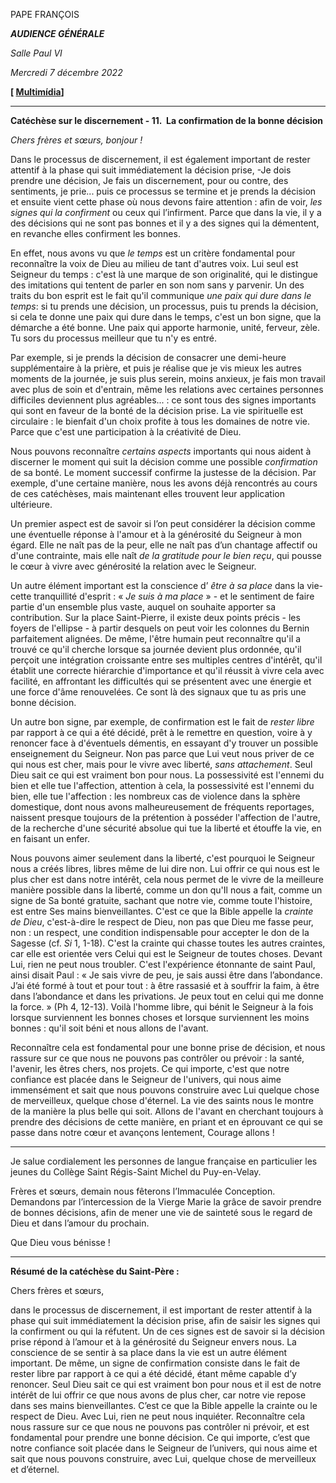 PAPE FRANÇOIS

***AUDIENCE GÉNÉRALE***

*Salle Paul VI*

*Mercredi 7 décembre 2022*

**[ [Multimídia](http://w2.vatican.va/content/francesco/fr/events/event.dir.html/content/vaticanevents/fr/2022/12/7/udienza-generale.html)]**

_______________________________________

**Catéchèse sur le discernement - 11.  La confirmation de la bonne décision**

*Chers frères et sœurs, bonjour !*

Dans le processus de discernement, il est également important de rester attentif à la phase qui suit immédiatement la décision prise, -Je dois prendre une décision, Je fais un discernement, pour ou contre, des sentiments, je prie... puis ce processus se termine et je prends la décision et ensuite vient cette phase où nous devons faire attention : afin de voir, *les signes qui la confirment* ou ceux qui l’infirment. Parce que dans la vie, il y a des décisions qui ne sont pas bonnes et il y a des signes qui la démentent, en revanche elles confirment les bonnes.

En effet, nous avons vu que *le temps* est un critère fondamental pour reconnaître la voix de Dieu au milieu de tant d'autres voix. Lui seul est Seigneur du temps : c'est là une marque de son originalité, qui le distingue des imitations qui tentent de parler en son nom sans y parvenir. Un des traits du bon esprit est le fait qu'il communique *une paix qui dure dans le temps*: si tu prends une décision, un processus, puis tu prends la décision, si cela te donne une paix qui dure dans le temps, c'est un bon signe, que la démarche a été bonne. Une paix qui apporte harmonie, unité, ferveur, zèle. Tu sors du processus meilleur que tu n'y es entré.

Par exemple, si je prends la décision de consacrer une demi-heure supplémentaire à la prière, et puis je réalise que je vis mieux les autres moments de la journée, je suis plus serein, moins anxieux, je fais mon travail avec plus de soin et d'entrain, même les relations avec certaines personnes difficiles deviennent plus agréables... : ce sont tous des signes importants qui sont en faveur de la bonté de la décision prise. La vie spirituelle est circulaire : le bienfait d'un choix profite à tous les domaines de notre vie. Parce que c'est une participation à la créativité de Dieu.

Nous pouvons reconnaître *certains aspects* importants qui nous aident à discerner le moment qui suit la décision comme une possible *confirmation* de sa bonté. Le moment successif confirme la justesse de la décision. Par exemple, d'une certaine manière, nous les avons déjà rencontrés au cours de ces catéchèses, mais maintenant elles trouvent leur application ultérieure.

Un premier aspect est de savoir si l’on peut considérer la décision comme une éventuelle réponse à l'amour et à la générosité du Seigneur à mon égard. Elle ne naît pas de la peur, elle ne naît pas d’un chantage affectif ou d'une contrainte, mais elle naît *de la gratitude pour le bien reçu*, qui pousse le cœur à vivre avec générosité la relation avec le Seigneur.

Un autre élément important est la conscience d’ *être* *à sa place* dans la vie- cette tranquillité d'esprit : « *Je suis à ma place* » - et le sentiment de faire partie d'un ensemble plus vaste, auquel on souhaite apporter sa contribution. Sur la place Saint-Pierre, il existe deux points précis - les foyers de l'ellipse - à partir desquels on peut voir les colonnes du Bernin parfaitement alignées. De même, l'être humain peut reconnaître qu'il a trouvé ce qu'il cherche lorsque sa journée devient plus ordonnée, qu'il perçoit une intégration croissante entre ses multiples centres d'intérêt, qu'il établit une correcte hiérarchie d'importance et qu'il réussit à vivre cela avec facilité, en affrontant les difficultés qui se présentent avec une énergie et une force d'âme renouvelées. Ce sont là des signaux que tu as pris une bonne décision.

Un autre bon signe, par exemple, de confirmation est le fait de *rester libre* par rapport à ce qui a été décidé, prêt à le remettre en question, voire à y renoncer face à d'éventuels démentis, en essayant d'y trouver un possible enseignement du Seigneur. Non pas parce que Lui veut nous priver de ce qui nous est cher, mais pour le vivre avec liberté, *sans attachement*. Seul Dieu sait ce qui est vraiment bon pour nous. La possessivité est l'ennemi du bien et elle tue l'affection, attention à cela, la possessivité est l'ennemi du bien, elle tue l'affection : les nombreux cas de violence dans la sphère domestique, dont nous avons malheureusement de fréquents reportages, naissent presque toujours de la prétention à posséder l'affection de l'autre, de la recherche d'une sécurité absolue qui tue la liberté et étouffe la vie, en en faisant un enfer.

Nous pouvons aimer seulement dans la liberté, c'est pourquoi le Seigneur nous a créés libres, libres même de lui dire non. Lui offrir ce qui nous est le plus cher est dans notre intérêt, cela nous permet de le vivre de la meilleure manière possible dans la liberté, comme un don qu'Il nous a fait, comme un signe de Sa bonté gratuite, sachant que notre vie, comme toute l'histoire, est entre Ses mains bienveillantes. C'est ce que la Bible appelle la *crainte de Dieu*, c'est-à-dire le respect de Dieu, non pas que Dieu me fasse peur, non : un respect, une condition indispensable pour accepter le don de la Sagesse (cf. *Si* 1, 1-18). C'est la crainte qui chasse toutes les autres craintes, car elle est orientée vers Celui qui est le Seigneur de toutes choses. Devant Lui, rien ne peut nous troubler. C'est l'expérience étonnante de saint Paul, ainsi disait Paul : « Je sais vivre de peu, je sais aussi être dans l’abondance. J’ai été formé à tout et pour tout : à être rassasié et à souffrir la faim, à être dans l’abondance et dans les privations. Je peux tout en celui qui me donne la force. » (Ph 4, 12-13). Voilà l'homme libre, qui bénit le Seigneur à la fois lorsque surviennent les bonnes choses et lorsque surviennent les moins bonnes : qu'il soit béni et nous allons de l'avant.

Reconnaître cela est fondamental pour une bonne prise de décision, et nous rassure sur ce que nous ne pouvons pas contrôler ou prévoir : la santé, l'avenir, les êtres chers, nos projets. Ce qui importe, c'est que notre confiance est placée dans le Seigneur de l'univers, qui nous aime immensément et sait que nous pouvons construire avec Lui quelque chose de merveilleux, quelque chose d'éternel. La vie des saints nous le montre de la manière la plus belle qui soit. Allons de l'avant en cherchant toujours à prendre des décisions de cette manière, en priant et en éprouvant ce qui se passe dans notre cœur et avançons lentement, Courage allons !

* * *

Je salue cordialement les personnes de langue française en particulier les jeunes du Collège Saint Régis-Saint Michel du Puy-en-Velay.

Frères et sœurs, demain nous fêterons l’Immaculée Conception. Demandons par l’intercession de la Vierge Marie la grâce de savoir prendre de bonnes décisions, afin de mener une vie de sainteté sous le regard de Dieu et dans l’amour du prochain.

Que Dieu vous bénisse !

* * *

**Résumé de la catéchèse du Saint-Père :**

Chers frères et sœurs,

dans le processus de discernement, il est important de rester attentif à la phase qui suit immédiatement la décision prise, afin de saisir les signes qui la confirment ou qui la réfutent. Un de ces signes est de savoir si la décision prise répond à l’amour et à la générosité du Seigneur envers nous. La conscience de se sentir à sa place dans la vie est un autre élément important. De même, un signe de confirmation consiste dans le fait de rester libre par rapport à ce qui a été décidé, étant même capable d’y renoncer. Seul Dieu sait ce qui est vraiment bon pour nous et il est de notre intérêt de lui offrir ce que nous avons de plus cher, car notre vie repose dans ses mains bienveillantes. C’est ce que la Bible appelle la crainte ou le respect de Dieu. Avec Lui, rien ne peut nous inquiéter. Reconnaître cela nous rassure sur ce que nous ne pouvons pas contrôler ni prévoir, et est fondamental pour prendre une bonne décision. Ce qui importe, c’est que notre confiance soit placée dans le Seigneur de l’univers, qui nous aime et sait que nous pouvons construire, avec Lui, quelque chose de merveilleux et d’éternel.